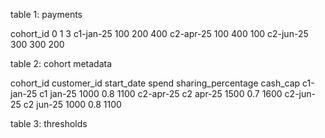 
table 1: payments

cohort_id 0   1   3
c1-jan-25 100 200 400
c2-apr-25 100 400 100
c2-jun-25 300 300 200

table 2: cohort metadata

cohort_id customer_id start_date spend sharing_percentage cash_cap
c1-jan-25 c1          jan-25     1000  0.8                1100
c2-apr-25 c2          apr-25     1500  0.7                1600
c2-jun-25 c2          jun-25     1000  0.8                1100

table 3: thresholds


